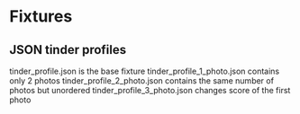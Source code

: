 # Fixtures
## JSON tinder profiles
tinder_profile.json is the base fixture
tinder_profile_1_photo.json contains only 2 photos
tinder_profile_2_photo.json contains the same number of photos but unordered
tinder_profile_3_photo.json changes score of the first photo